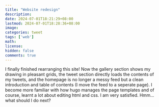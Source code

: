 ```yaml
---
title: "Website redesign"
description: 
date: 2024-07-01T18:21:29+08:00
lastmod: 2024-07-01T18:28:36+08:00
image: 
categories: tweet
tags: ['web']
math: 
license: 
hidden: false
comments: true
---
```


I finally finished rearranging this site! Now the gallery section shows my drawing in pleasant grids, the tweet section directly loads the contents of my tweets, and the homepage is no longer a messy feed but a clean introduction and table of contents (I move the feed to a seperate page). I become more familiar with how hugo manages the page templates and of course, learnt a lot about editing html and css. I am very satisfied. Hmm... what should I do next?


